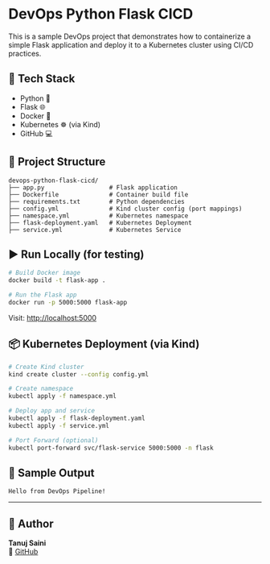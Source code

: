 
# DevOps Python Flask CICD

This is a sample DevOps project that demonstrates how to containerize a simple Flask application and deploy it to a Kubernetes cluster using CI/CD practices.

## 🔧 Tech Stack

- Python 🐍
- Flask 🌐
- Docker 🐳
- Kubernetes ☸️ (via Kind)
- GitHub 💻

## 🚀 Project Structure

```
devops-python-flask-cicd/
├── app.py                  # Flask application
├── Dockerfile              # Container build file
├── requirements.txt        # Python dependencies
├── config.yml              # Kind cluster config (port mappings)
├── namespace.yml           # Kubernetes namespace
├── flask-deployment.yaml   # Kubernetes Deployment
├── service.yml             # Kubernetes Service
```

## ▶️ Run Locally (for testing)

```bash
# Build Docker image
docker build -t flask-app .

# Run the Flask app
docker run -p 5000:5000 flask-app
```

Visit: [http://localhost:5000](http://localhost:5000)

## 📦 Kubernetes Deployment (via Kind)

```bash
# Create Kind cluster
kind create cluster --config config.yml

# Create namespace
kubectl apply -f namespace.yml

# Deploy app and service
kubectl apply -f flask-deployment.yaml
kubectl apply -f service.yml

# Port Forward (optional)
kubectl port-forward svc/flask-service 5000:5000 -n flask
```

## 🧪 Sample Output

```
Hello from DevOps Pipeline!
```

---

## 📝 Author

**Tanuj Saini**  
🔗 [GitHub](https://github.com/tanujsaini123)


